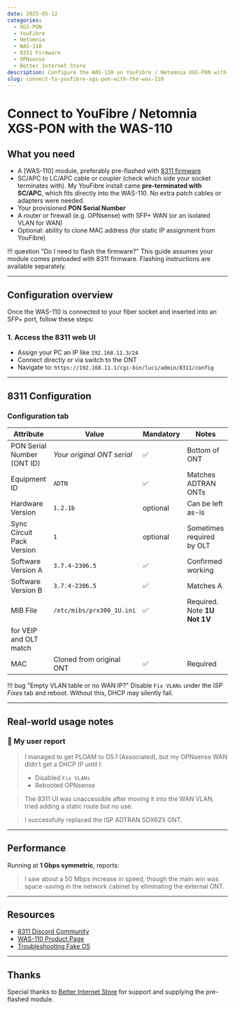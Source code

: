 ```yaml
---
date: 2025-05-12
categories:
  - XGS-PON
  - YouFibre
  - Netomnia
  - WAS-110
  - 8311 Firmware
  - OPNsense
  - Better Internet Store
description: Configure the WAS-110 on YouFibre / Netomnia XGS-PON with a preloaded 8311 firmware
slug: connect-to-youfibre-xgs-pon-with-the-was-110
---
```


# Connect to YouFibre / Netomnia XGS-PON with the WAS-110

<!--![Connect to YouFibre](shared-assets/youfibre_was_110.webp){ class="nolightbox" }-->

<!-- more -->
<!-- nocont -->

## What you need

- A [WAS-110] module, preferably pre-flashed with [8311 firmware](https://github.com/djGrrr/8311-was-110-firmware-builder)
- SC/APC to LC/APC cable or coupler (check which side your socket terminates with). My YouFibre install came **pre-terminated with SC/APC**, which fits directly into the WAS-110. No extra patch cables or adapters were needed.
- Your provisioned **PON Serial Number**
- A router or firewall (e.g. OPNsense) with SFP+ WAN (or an isolated VLAN for WAN)
- Optional: ability to clone MAC address (for static IP assignment from YouFibre)

!!! question "Do I need to flash the firmware?"
    This guide assumes your module comes preloaded with 8311 firmware. Flashing instructions are available separately.

---

## Configuration overview

Once the WAS-110 is connected to your fiber socket and inserted into an SFP+ port, follow these steps:

### 1. Access the 8311 web UI

- Assign your PC an IP like `192.168.11.3/24`
- Connect directly or via switch to the ONT
- Navigate to: `https://192.168.11.1/cgi-bin/luci/admin/8311/config`

---

## 8311 Configuration

### Configuration tab

| Attribute                  | Value                        | Mandatory  | Notes                          |
| --------------------------|------------------------------|------------|--------------------------------|
| PON Serial Number (ONT ID)| *Your original ONT serial*   | ✅         | Bottom of ONT           |
| Equipment ID              | `ADTN`               | ✅         | Matches ADTRAN ONTs               |
| Hardware Version          | `1.2.1b`                     | optional   | Can be left as-is              |
| Sync Circuit Pack Version | `1`                          | optional   | Sometimes required by OLT      |
| Software Version A        | `3.7.4-2306.5`               | ✅         | Confirmed working              |
| Software Version B        | `3.7.4-2306.5`               | ✅         | Matches A                      |
| MIB File                  | `/etc/mibs/prx300_1U.ini`    | ✅         | Required. Note **1U Not 1V** 
for VEIP and OLT match|
| MAC                  | Cloned from original ONT    | ✅         | Required

!!! bug "Empty VLAN table or no WAN IP?"
    Disable `Fix VLANs` under the *ISP Fixes* tab and reboot. Without this, DHCP may silently fail.

---

## Real-world usage notes

### 💬 My user report

> I managed to get PLOAM to O5.1 (Associated), but my OPNsense WAN didn’t get a DHCP IP until I:
>
> - Disabled `Fix VLANs`
> - Rebooted OPNsense
>

> The 8311 UI was unaccessible after moving it into the WAN VLAN, tried adding a static route but no use.

> I successfully replaced the ISP ADTRAN SDX621i ONT.

---

## Performance

Running at **1 Gbps symmetric**, reports:

> I saw about a 50 Mbps increase in speed, though the main win was space-saving in the network cabinet by eliminating the external ONT.

---

## Resources

- [8311 Discord Community](https://discord.gg/X7ES6Vu6gJ)
- [WAS-110 Product Page](../xgs-pon/ont/bfw-solutions/was-110.md)
- [Troubleshooting Fake O5](../guides/troubleshoot-connectivity-issues-with-the-was-110.md#fake-o5)

---

## Thanks

Special thanks to [Better Internet Store](https://www.betterinternet.ltd) for support and supplying the pre-flashed module.

